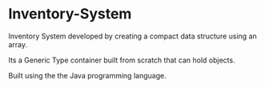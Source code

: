# Inventory-System
Inventory System developed by creating a compact data structure using an array. 

Its a Generic Type container built from scratch that can hold objects.

Built using the the Java programming language.
